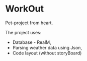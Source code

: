 # WorkOut
Pet-project from heart.

The project uses:
+ Database - RealM,
+ Parsing weather data using Json,
+ Code layout (without storyBoard)

